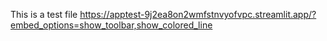 This is a test file
https://apptest-9j2ea8on2wmfstnvyofvpc.streamlit.app/?embed_options=show_toolbar,show_colored_line
